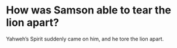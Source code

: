 # How was Samson able to tear the lion apart?

Yahweh’s Spirit suddenly came on him, and he tore the lion apart.
